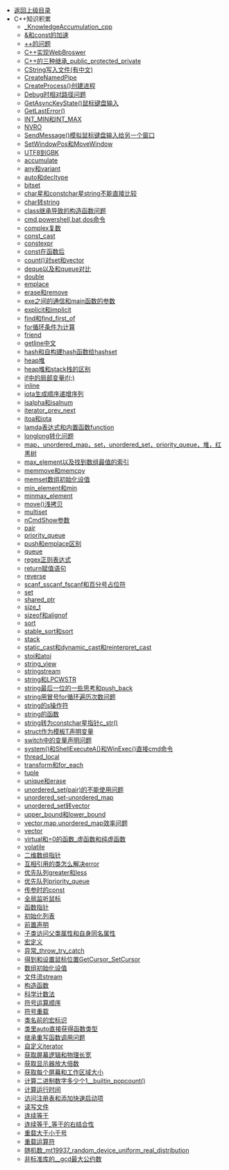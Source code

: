 - [返回上级目录](../_sidebar.md)
- C++知识积累
    - [_KnowledgeAccumulation_cpp](C++知识积累/_KnowledgeAccumulation_cpp.md)
    - [&和const的加速](C++知识积累/&和const的加速.md)
    - [++的问题](C++知识积累/++的问题.md)
    - [C++实现WebBroswer](C++知识积累/C++实现WebBroswer.md)
    - [C++的三种继承_public_protected_private](C++知识积累/C++的三种继承_public_protected_private.md)
    - [CString写入文件(有中文)](C++知识积累/CString写入文件(有中文).md)
    - [CreateNamedPipe](C++知识积累/CreateNamedPipe.md)
    - [CreateProcess()创建进程](C++知识积累/CreateProcess()创建进程.md)
    - [Debug时相对路径问题](C++知识积累/Debug时相对路径问题.md)
    - [GetAsyncKeyState()鼠标键盘输入](C++知识积累/GetAsyncKeyState()鼠标键盘输入.md)
    - [GetLastError()](C++知识积累/GetLastError().md)
    - [INT_MIN和INT_MAX](C++知识积累/INT_MIN和INT_MAX.md)
    - [NVRO](C++知识积累/NVRO.md)
    - [SendMessage()模拟鼠标键盘输入给另一个窗口](C++知识积累/SendMessage()模拟鼠标键盘输入给另一个窗口.md)
    - [SetWindowPos和MoveWindow](C++知识积累/SetWindowPos和MoveWindow.md)
    - [UTF8到GBK](C++知识积累/UTF8到GBK.md)
    - [accumulate](C++知识积累/accumulate.md)
    - [any和variant](C++知识积累/any和variant.md)
    - [auto和decltype](C++知识积累/auto和decltype.md)
    - [bitset](C++知识积累/bitset.md)
    - [char星和constchar星string不能直接比较](C++知识积累/char星和constchar星string不能直接比较.md)
    - [char转string](C++知识积累/char转string.md)
    - [class继承导致的构造函数问题](C++知识积累/class继承导致的构造函数问题.md)
    - [cmd,powershell,bat,dos命令](C++知识积累/cmd,powershell,bat,dos命令.md)
    - [complex复数](C++知识积累/complex复数.md)
    - [const_cast](C++知识积累/const_cast.md)
    - [constexpr](C++知识积累/constexpr.md)
    - [const在函数后](C++知识积累/const在函数后.md)
    - [count()对set和vector](C++知识积累/count()对set和vector.md)
    - [deque以及和queue对比](C++知识积累/deque以及和queue对比.md)
    - [double](C++知识积累/double.md)
    - [emplace](C++知识积累/emplace.md)
    - [erase和remove](C++知识积累/erase和remove.md)
    - [exe之间的通信和main函数的参数](C++知识积累/exe之间的通信和main函数的参数.md)
    - [explicit和implicit](C++知识积累/explicit和implicit.md)
    - [find和find_first_of](C++知识积累/find和find_first_of.md)
    - [for循环条件为计算](C++知识积累/for循环条件为计算.md)
    - [friend](C++知识积累/friend.md)
    - [getline中文](C++知识积累/getline中文.md)
    - [hash和自构建hash函数给hashset](C++知识积累/hash和自构建hash函数给hashset.md)
    - [heap堆](C++知识积累/heap堆.md)
    - [heap堆和stack栈的区别](C++知识积累/heap堆和stack栈的区别.md)
    - [if中的局部变量if(;)](C++知识积累/if中的局部变量if(;).md)
    - [inline](C++知识积累/inline.md)
    - [iota生成顺序递增序列](C++知识积累/iota生成顺序递增序列.md)
    - [isalpha和isalnum](C++知识积累/isalpha和isalnum.md)
    - [iterator_prev_next](C++知识积累/iterator_prev_next.md)
    - [itoa和iota](C++知识积累/itoa和iota.md)
    - [lamda表达式和内置函数function](C++知识积累/lamda表达式和内置函数function.md)
    - [longlong转化问题](C++知识积累/longlong转化问题.md)
    - [map，unordered_map，set，unordered_set，priority_queue，堆，红黑树](C++知识积累/map，unordered_map，set，unordered_set，priority_queue，堆，红黑树.md)
    - [max_element以及找到数组最值的索引](C++知识积累/max_element以及找到数组最值的索引.md)
    - [memmove和memcpy](C++知识积累/memmove和memcpy.md)
    - [memset数组初始化设值](C++知识积累/memset数组初始化设值.md)
    - [min_element和min](C++知识积累/min_element和min.md)
    - [minmax_element](C++知识积累/minmax_element.md)
    - [move()浅拷贝](C++知识积累/move()浅拷贝.md)
    - [multiset](C++知识积累/multiset.md)
    - [nCmdShow参数](C++知识积累/nCmdShow参数.md)
    - [pair](C++知识积累/pair.md)
    - [priority_queue](C++知识积累/priority_queue.md)
    - [push和emplace区别](C++知识积累/push和emplace区别.md)
    - [queue](C++知识积累/queue.md)
    - [regex正则表达式](C++知识积累/regex正则表达式.md)
    - [return赋值语句](C++知识积累/return赋值语句.md)
    - [reverse](C++知识积累/reverse.md)
    - [scanf_sscanf_fscanf和百分号占位符](C++知识积累/scanf_sscanf_fscanf和百分号占位符.md)
    - [set](C++知识积累/set.md)
    - [shared_ptr](C++知识积累/shared_ptr.md)
    - [size_t](C++知识积累/size_t.md)
    - [sizeof和alignof](C++知识积累/sizeof和alignof.md)
    - [sort](C++知识积累/sort.md)
    - [stable_sort和sort](C++知识积累/stable_sort和sort.md)
    - [stack](C++知识积累/stack.md)
    - [static_cast和dynamic_cast和reinterpret_cast](C++知识积累/static_cast和dynamic_cast和reinterpret_cast.md)
    - [stoi和atoi](C++知识积累/stoi和atoi.md)
    - [string_view](C++知识积累/string_view.md)
    - [stringstream](C++知识积累/stringstream.md)
    - [string和LPCWSTR](C++知识积累/string和LPCWSTR.md)
    - [string最后一位的一些思考和push_back](C++知识积累/string最后一位的一些思考和push_back.md)
    - [string用冒号for循环遍历次数问题](C++知识积累/string用冒号for循环遍历次数问题.md)
    - [string的s操作符](C++知识积累/string的s操作符.md)
    - [string的函数](C++知识积累/string的函数.md)
    - [string转为constchar星指针c_str()](C++知识积累/string转为constchar星指针c_str().md)
    - [struct作为模板T声明变量](C++知识积累/struct作为模板T声明变量.md)
    - [switch中的变量声明问题](C++知识积累/switch中的变量声明问题.md)
    - [system()和ShellExecuteA()和WinExec()直接cmd命令](C++知识积累/system()和ShellExecuteA()和WinExec()直接cmd命令.md)
    - [thread_local](C++知识积累/thread_local.md)
    - [transform和for_each](C++知识积累/transform和for_each.md)
    - [tuple](C++知识积累/tuple.md)
    - [unique和erase](C++知识积累/unique和erase.md)
    - [unordered_set(pair)的不能使用问题](C++知识积累/unordered_set(pair)的不能使用问题.md)
    - [unordered_set-unordered_map](C++知识积累/unordered_set-unordered_map.md)
    - [unordered_set转vector](C++知识积累/unordered_set转vector.md)
    - [upper_bound和lower_bound](C++知识积累/upper_bound和lower_bound.md)
    - [vector,map,unordered_map效率问题](C++知识积累/vector,map,unordered_map效率问题.md)
    - [vector](C++知识积累/vector.md)
    - [virtual和=0的函数_虚函数和纯虚函数](C++知识积累/virtual和=0的函数_虚函数和纯虚函数.md)
    - [volatile](C++知识积累/volatile.md)
    - [二维数组指针](C++知识积累/二维数组指针.md)
    - [互相引用的类怎么解决error](C++知识积累/互相引用的类怎么解决error.md)
    - [优先队列greater和less](C++知识积累/优先队列greater和less.md)
    - [优先队列priority_queue](C++知识积累/优先队列priority_queue.md)
    - [传参时的const](C++知识积累/传参时的const.md)
    - [全局监听鼠标](C++知识积累/全局监听鼠标.md)
    - [函数指针](C++知识积累/函数指针.md)
    - [初始化列表](C++知识积累/初始化列表.md)
    - [前置声明](C++知识积累/前置声明.md)
    - [子类访问父类属性和自身同名属性](C++知识积累/子类访问父类属性和自身同名属性.md)
    - [宏定义](C++知识积累/宏定义.md)
    - [异常_throw_try_catch](C++知识积累/异常_throw_try_catch.md)
    - [得到和设置鼠标位置GetCursor_SetCursor](C++知识积累/得到和设置鼠标位置GetCursor_SetCursor.md)
    - [数组初始化设值](C++知识积累/数组初始化设值.md)
    - [文件流stream](C++知识积累/文件流stream.md)
    - [构造函数](C++知识积累/构造函数.md)
    - [科学计数法](C++知识积累/科学计数法.md)
    - [符号运算顺序](C++知识积累/符号运算顺序.md)
    - [符号重载](C++知识积累/符号重载.md)
    - [类名前的宏标识](C++知识积累/类名前的宏标识.md)
    - [类里auto直接获得函数类型](C++知识积累/类里auto直接获得函数类型.md)
    - [继承重写函数调用问题](C++知识积累/继承重写函数调用问题.md)
    - [自定义iterator](C++知识积累/自定义iterator.md)
    - [获取屏幕逻辑和物理长宽](C++知识积累/获取屏幕逻辑和物理长宽.md)
    - [获取显示器放大倍数](C++知识积累/获取显示器放大倍数.md)
    - [获取每个屏幕和工作区域大小](C++知识积累/获取每个屏幕和工作区域大小.md)
    - [计算二进制数字多少个1__builtin_popcount()](C++知识积累/计算二进制数字多少个1__builtin_popcount().md)
    - [计算运行时间](C++知识积累/计算运行时间.md)
    - [访问注册表和添加快速启动项](C++知识积累/访问注册表和添加快速启动项.md)
    - [读写文件](C++知识积累/读写文件.md)
    - [连续等于](C++知识积累/连续等于.md)
    - [连续等于_等于的右结合性](C++知识积累/连续等于_等于的右结合性.md)
    - [重载大于小于号](C++知识积累/重载大于小于号.md)
    - [重载运算符](C++知识积累/重载运算符.md)
    - [随机数_mt19937_random_device_uniform_real_distribution](C++知识积累/随机数_mt19937_random_device_uniform_real_distribution.md)
    - [非标准库的__gcd最大公约数](C++知识积累/非标准库的__gcd最大公约数.md)